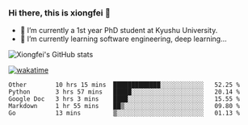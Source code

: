 ### Hi there, this is xiongfei 👋


- 🔭 I’m currently a 1st year PhD student at Kyushu University.
- 🌱 I’m currently learning software engineering, deep learning...

<!--
**Toma62299781/Toma62299781** is a ✨ _special_ ✨ repository because its `README.md` (this file) appears on your GitHub profile.
Here are some ideas to get you started:
-->

![Xiongfei's GitHub stats](https://github-readme-stats.vercel.app/api?username=Toma62299781)


[![wakatime](https://wakatime.com/badge/user/9e8d5516-d162-43e7-9563-87295d455a71.svg)](https://wakatime.com/@9e8d5516-d162-43e7-9563-87295d455a71)

<!--START_SECTION:waka-->
```text
Other        10 hrs 15 mins  █████████████░░░░░░░░░░░░   52.25 % 
Python       3 hrs 57 mins   █████░░░░░░░░░░░░░░░░░░░░   20.14 % 
Google Doc   3 hrs 3 mins    ████░░░░░░░░░░░░░░░░░░░░░   15.55 % 
Markdown     1 hr 55 mins    ██▒░░░░░░░░░░░░░░░░░░░░░░   09.80 % 
Go           13 mins         ▒░░░░░░░░░░░░░░░░░░░░░░░░   01.13 % 
```
<!--END_SECTION:waka-->

